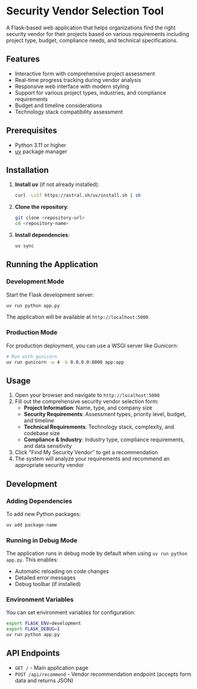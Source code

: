 # Security Vendor Selection Tool

A Flask-based web application that helps organizations find the right security vendor for their projects based on various requirements including project type, budget, compliance needs, and technical specifications.

## Features

- Interactive form with comprehensive project assessment
- Real-time progress tracking during vendor analysis
- Responsive web interface with modern styling
- Support for various project types, industries, and compliance requirements
- Budget and timeline considerations
- Technology stack compatibility assessment

## Prerequisites

- Python 3.11 or higher
- [uv](https://github.com/astral-sh/uv) package manager

## Installation

1. **Install uv** (if not already installed):
   ```bash
   curl -LsSf https://astral.sh/uv/install.sh | sh
   ```

2. **Clone the repository**:
   ```bash
   git clone <repository-url>
   cd <repository-name>
   ```

3. **Install dependencies**:
   ```bash
   uv sync
   ```

## Running the Application

### Development Mode

Start the Flask development server:

```bash
uv run python app.py
```

The application will be available at `http://localhost:5000`

### Production Mode

For production deployment, you can use a WSGI server like Gunicorn:

```bash
# Run with gunicorn
uv run gunicorn -w 4 -b 0.0.0.0:8000 app:app
```

## Usage

1. Open your browser and navigate to `http://localhost:5000`
2. Fill out the comprehensive security vendor selection form:
   - **Project Information**: Name, type, and company size
   - **Security Requirements**: Assessment types, priority level, budget, and timeline
   - **Technical Requirements**: Technology stack, complexity, and codebase size
   - **Compliance & Industry**: Industry type, compliance requirements, and data sensitivity
3. Click "Find My Security Vendor" to get a recommendation
4. The system will analyze your requirements and recommend an appropriate security vendor

## Development

### Adding Dependencies

To add new Python packages:

```bash
uv add package-name
```

### Running in Debug Mode

The application runs in debug mode by default when using `uv run python app.py`. This enables:
- Automatic reloading on code changes
- Detailed error messages
- Debug toolbar (if installed)

### Environment Variables

You can set environment variables for configuration:

```bash
export FLASK_ENV=development
export FLASK_DEBUG=1
uv run python app.py
```

## API Endpoints

- `GET /` - Main application page
- `POST /api/recommend` - Vendor recommendation endpoint (accepts form data and returns JSON)
